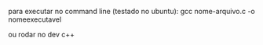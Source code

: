 para executar no command line (testado no ubuntu): 
gcc nome-arquivo.c -o nomeexecutavel

ou rodar no dev c++
